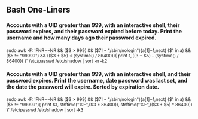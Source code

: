 ## Bash One-Liners
#### Accounts with a UID greater than 999, with an interactive shell, their password expires, and their password expired before today. Print the username and how many days ago their password expired.
<sub>sudo awk -F: 'FNR==NR && ($3 > 999) && ($7 != "/sbin/nologin"){a[$1]=$1;next} ($1 in a) && ($5 != "99999") && (($3 + $5) < (systime() / 86400)){ print $1, (($3 + $5) - (systime() / 86400)) }' /etc/passwd /etc/shadow | sort -n -k2</sub>
#### Accounts with a UID greater than 999, with an interactive shell, and their password expires. Print the username, date password was last set, and the date the password will expire. Sorted by expiration date.
<sub>sudo awk -F: 'FNR==NR && ($3 > 999) && ($7 != "/sbin/nologin"){a[$1]=$1;next} ($1 in a) && ($5 != "99999"){ print $1, strftime("%F",($3 * 86400)), strftime("%F",(($3 + $5) * 86400)) }' /etc/passwd /etc/shadow | sort -k3</sub>
